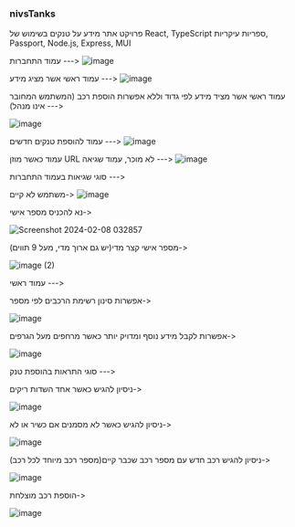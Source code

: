 ### nivsTanks
פרויקט אתר מידע על טנקים בשימוש של React, TypeScript
ספריות עיקריות, Passport, Node.js, Express, MUI

עמוד התחברות --->
![image](https://github.com/nivsasi1/nivsTanks/assets/136849172/0b3f907f-5417-4b1e-a086-02ba13fd3d25)

עמוד ראשי אשר מציג מידע --->
![image](https://github.com/nivsasi1/nivsTanks/assets/136849172/8349c2da-d253-417d-b92a-d70bb2a7ed3a)

עמוד ראשי אשר מציד מידע לפי גדוד וללא אפשרות הוספת רכב (המשתמש המחובר אינו מנהל) --->

![image](https://github.com/nivsasi1/nivsTanks/assets/136849172/954db4f2-d2e8-449b-98e4-10b1c67d6cb2)



עמוד להוספת טנקים חדשים --->
![image](https://github.com/nivsasi1/nivsTanks/assets/136849172/fd51eeb4-634f-4da0-8f31-b5e08202471f)

עמוד כאשר מוזן URL לא מוכר, עמוד שגיאה --->
![image](https://github.com/nivsasi1/nivsTanks/assets/136849172/c3072b10-8fe4-4430-80b4-69f9a2905c11)




סוגי שגיאות בעמוד התחברות --->

משתמש לא קיים->
![image](https://github.com/nivsasi1/nivsTanks/assets/136849172/1eea95c8-be28-4163-87dd-b03b1338f513)

נא להכניס מספר אישי->

![Screenshot 2024-02-08 032857](https://github.com/nivsasi1/nivsTanks/assets/136849172/c0bb5055-47a0-4f6f-907b-97c88098cf67)

מספר אישי קצר מדי(יש גם ארוך מדי, מעל 9 תווים)->

![image (2)](https://github.com/nivsasi1/nivsTanks/assets/136849172/5bbef98c-2590-458a-8024-27400a0a480f)

עמוד ראשי --->

אפשרות סינון רשימת הרכבים לפי מספר->

![image](https://github.com/nivsasi1/nivsTanks/assets/136849172/16f2d951-a4b6-49e9-b0a4-4a6b5e4b11b7)


אפשרות לקבל מידע נוסף ומדויק יותר כאשר מרחפים מעל הגרפים->

![image](https://github.com/nivsasi1/nivsTanks/assets/136849172/1231b991-ded6-487b-8de6-e704674b5e40)

סוגי התראות בהוספת טנק --->

ניסיון להגיש כאשר אחד השדות ריקים->

![image](https://github.com/nivsasi1/nivsTanks/assets/136849172/091f0e97-d83d-4621-bb81-24ff820fbaee)

ניסיון להגיש כאשר לא מסמנים אם כשיר או לא->

![image](https://github.com/nivsasi1/nivsTanks/assets/136849172/670b41d6-bd92-460a-9200-0c52edbe4124)

ניסיון להגיש רכב חדש עם מספר רכב שכבר קיים(מספר רכב מיוחד לכל רכב)->

![image](https://github.com/nivsasi1/nivsTanks/assets/136849172/520010e8-9315-4989-9db7-ba34f1fee504)

הוספת רכב מוצלחת->

![image](https://github.com/nivsasi1/nivsTanks/assets/136849172/0db01bde-cbff-4f81-9267-d1d6d0bb3a93)
